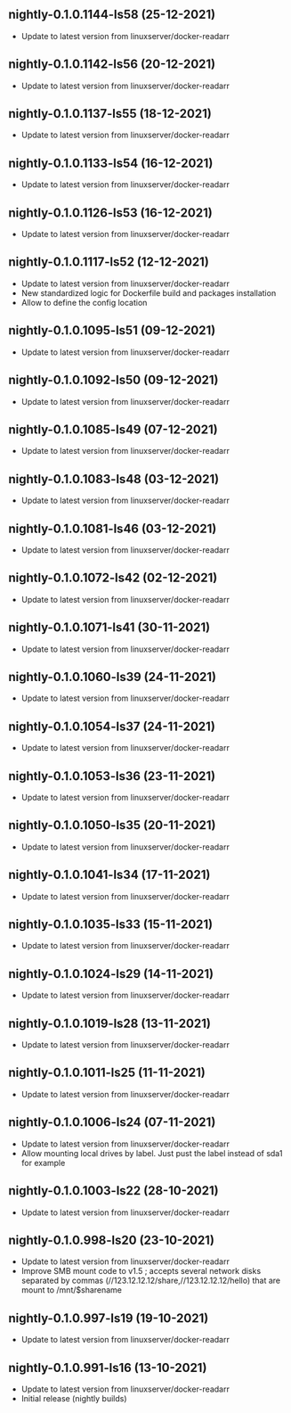 
## nightly-0.1.0.1144-ls58 (25-12-2021)
- Update to latest version from linuxserver/docker-readarr

## nightly-0.1.0.1142-ls56 (20-12-2021)
- Update to latest version from linuxserver/docker-readarr

## nightly-0.1.0.1137-ls55 (18-12-2021)
- Update to latest version from linuxserver/docker-readarr

## nightly-0.1.0.1133-ls54 (16-12-2021)
- Update to latest version from linuxserver/docker-readarr

## nightly-0.1.0.1126-ls53 (16-12-2021)
- Update to latest version from linuxserver/docker-readarr

## nightly-0.1.0.1117-ls52 (12-12-2021)
- Update to latest version from linuxserver/docker-readarr
- New standardized logic for Dockerfile build and packages installation
- Allow to define the config location

## nightly-0.1.0.1095-ls51 (09-12-2021)
- Update to latest version from linuxserver/docker-readarr

## nightly-0.1.0.1092-ls50 (09-12-2021)
- Update to latest version from linuxserver/docker-readarr

## nightly-0.1.0.1085-ls49 (07-12-2021)
- Update to latest version from linuxserver/docker-readarr

## nightly-0.1.0.1083-ls48 (03-12-2021)
- Update to latest version from linuxserver/docker-readarr

## nightly-0.1.0.1081-ls46 (03-12-2021)
- Update to latest version from linuxserver/docker-readarr

## nightly-0.1.0.1072-ls42 (02-12-2021)
- Update to latest version from linuxserver/docker-readarr

## nightly-0.1.0.1071-ls41 (30-11-2021)
- Update to latest version from linuxserver/docker-readarr

## nightly-0.1.0.1060-ls39 (24-11-2021)
- Update to latest version from linuxserver/docker-readarr

## nightly-0.1.0.1054-ls37 (24-11-2021)
- Update to latest version from linuxserver/docker-readarr

## nightly-0.1.0.1053-ls36 (23-11-2021)
- Update to latest version from linuxserver/docker-readarr

## nightly-0.1.0.1050-ls35 (20-11-2021)
- Update to latest version from linuxserver/docker-readarr

## nightly-0.1.0.1041-ls34 (17-11-2021)
- Update to latest version from linuxserver/docker-readarr

## nightly-0.1.0.1035-ls33 (15-11-2021)
- Update to latest version from linuxserver/docker-readarr

## nightly-0.1.0.1024-ls29 (14-11-2021)
- Update to latest version from linuxserver/docker-readarr

## nightly-0.1.0.1019-ls28 (13-11-2021)
- Update to latest version from linuxserver/docker-readarr

## nightly-0.1.0.1011-ls25 (11-11-2021)
- Update to latest version from linuxserver/docker-readarr

## nightly-0.1.0.1006-ls24 (07-11-2021)
- Update to latest version from linuxserver/docker-readarr
- Allow mounting local drives by label. Just pust the label instead of sda1 for example

## nightly-0.1.0.1003-ls22 (28-10-2021)

- Update to latest version from linuxserver/docker-readarr

## nightly-0.1.0.998-ls20 (23-10-2021)

- Update to latest version from linuxserver/docker-readarr
- Improve SMB mount code to v1.5 ; accepts several network disks separated by commas (//123.12.12.12/share,//123.12.12.12/hello) that are mount to /mnt/$sharename

## nightly-0.1.0.997-ls19 (19-10-2021)

- Update to latest version from linuxserver/docker-readarr

## nightly-0.1.0.991-ls16 (13-10-2021)

- Update to latest version from linuxserver/docker-readarr
- Initial release (nightly builds)
